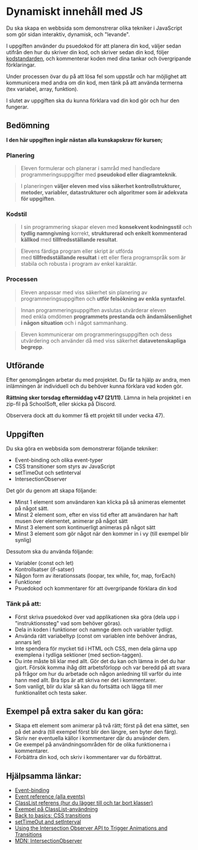 # Dynamiskt innehåll med JS

Du ska skapa en webbsida som demonstrerar olika tekniker i JavaScript som gör sidan interaktiv, dynamisk, och "levande".

I uppgiften använder du psuedokod för att planera din kod, väljer sedan utifrån den hur du skriver din kod, och skriver sedan din kod, följer [kodstandarden](https://guteteknik.netlify.com/prog1/kodstandard/), och kommenterar koden med dina tankar och övergripande förklaringar.

Under processen övar du på att lösa fel som uppstår och har möjlighet att kommunicera med andra om din kod, men tänk på att använda termerna (tex variabel, array, funktion).

I slutet av uppgiften ska du kunna förklara vad din kod gör och hur den fungerar.

## Bedömning

**I den här uppgiften ingår nästan alla kunskapskrav för kursen;**

### Planering

> Eleven formulerar och planerar i samråd med handledare programmeringsuppgifter med **pseudokod eller diagramteknik**.

> I planeringen **väljer eleven med viss säkerhet kontrollstrukturer, metoder, variabler, datastrukturer och algoritmer som är adekvata för uppgiften**.

### Kodstil

> I sin programmering skapar eleven med **konsekvent kodningsstil** och **tydlig namngivning** korrekt, **strukturerad och enkelt kommenterad källkod** med **tillfredsställande resultat**.

> Elevens färdiga program eller skript är utförda med **tillfredsställande resultat** i ett eller flera programspråk som är stabila och robusta i program av enkel karaktär.

### Processen

> Eleven anpassar med viss säkerhet sin planering av programmeringsuppgiften och **utför felsökning av enkla syntaxfel**.

> Innan programmeringsuppgiften avslutas utvärderar eleven med enkla omdömen **programmets prestanda och ändamålsenlighet i någon situation** och i något sammanhang.

> Eleven kommunicerar om programmeringsuppgiften och dess utvärdering och använder då med viss säkerhet **datavetenskapliga begrepp**.

## Utförande

Efter genomgången arbetar du med projektet. Du får ta hjälp av andra, men inlämningen är individuell och du behöver kunna förklara vad koden gör.

**Rättning sker torsdag eftermiddag v47 (21/11)**. Lämna in hela projektet i en zip-fil på SchoolSoft, eller skicka på Discord.

Observera dock att du kommer få ett projekt till under vecka 47).

## Uppgiften

Du ska göra en webbsida som demonstrerar följande tekniker:

- Event-binding och olika event-typer
- CSS transitioner som styrs av JavaScript
- setTimeOut och setInterval
- IntersectionObserver

Det gör du genom att skapa följande:

- Minst 1 element som användaren kan klicka på så animeras elementet på något sätt.
- Minst 2 element som, efter en viss tid efter att användaren har haft musen över elementet, animerar på något sätt
- Minst 3 element som kontinuerligt animeras på något sätt
- Minst 3 element som gör något när den kommer in i vy (till exempel blir synlig)

Dessutom ska du använda följande:

- Variabler (const och let)
- Kontrollsatser (if-satser)
- Någon form av iterationssats (loopar, tex while, for, map, forEach)
- Funktioner
- Psuedokod och kommentarer för att övergripande förklara din kod

### Tänk på att:

- Först skriva psuedokod över vad applikationen ska göra (dela upp i "instruktionssteg" vad som behöver göras).
- Dela in koden i funktioner och namnge dem och variabler tydligt.
- Använda rätt variabeltyp (const om variablen inte behöver ändras, annars let)
- Inte spendera för mycket tid i HTML och CSS, men dela gärna upp exemplena i tydliga sektioner (med section-taggen).
- Du inte måste bli klar med allt. Gör det du kan och lämna in det du har gjort. Försök komma ihåg ditt arbetsförlopp och var beredd på att svara på frågor om hur du arbetade och någon anledning till varför du inte hann med allt. Bra tips är att skriva ner det i kommentarer.
- Som vanligt, blir du klar så kan du fortsätta och lägga till mer funktionalitet och testa saker.

## Exempel på extra saker du kan göra:

- Skapa ett element som animerar på två rätt; först på det ena sättet, sen på det andra (till exempel först blir den längre, sen byter den färg).
- Skriv ner eventuella källor i kommentarer där du använder dem.
- Ge exempel på användningsområden för de olika funktionerna i kommentarer.
- Förbättra din kod, och skriv i kommentarer var du förbättrat.

## Hjälpsamma länkar:

- [Event-binding](https://developer.mozilla.org/en-US/docs/Web/API/EventTarget/addEventListener)
- [Event reference (alla events\)](https://developer.mozilla.org/en-US/docs/Web/Events)
- [ClassList referens (hur du lägger till och tar bort klasser\)](https://developer.mozilla.org/en-US/docs/Web/API/Element/classList)
- [Exempel på ClassList-användning](https://alligator.io/js/classlist/)
- [Back to basics: CSS transitions](https://alligator.io/css/back-to-basics-css-transitions/)
- [setTimeOut and setInterval](https://javascript.info/settimeout-setinterval)
- [Using the Intersection Observer API to Trigger Animations and Transitions](https://alligator.io/js/intersection-observer/)
- [MDN: IntersectionObserver](https://developer.mozilla.org/en-US/docs/Web/API/Intersection_Observer_API)
